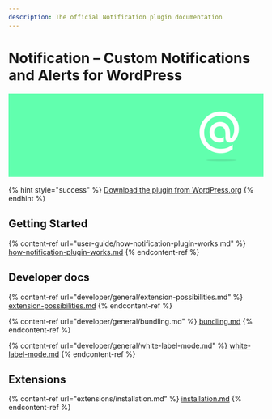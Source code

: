 ```yaml
---
description: The official Notification plugin documentation
---
```


# Notification – Custom Notifications and Alerts for WordPress

![](.gitbook/assets/notification-hires.png)

{% hint style="success" %}
[Download the plugin from WordPress.org](https://wordpress.org/plugins/notification/)
{% endhint %}

## Getting Started

{% content-ref url="user-guide/how-notification-plugin-works.md" %}
[how-notification-plugin-works.md](user-guide/how-notification-plugin-works.md)
{% endcontent-ref %}

## Developer docs

{% content-ref url="developer/general/extension-possibilities.md" %}
[extension-possibilities.md](developer/general/extension-possibilities.md)
{% endcontent-ref %}

{% content-ref url="developer/general/bundling.md" %}
[bundling.md](developer/general/bundling.md)
{% endcontent-ref %}

{% content-ref url="developer/general/white-label-mode.md" %}
[white-label-mode.md](developer/general/white-label-mode.md)
{% endcontent-ref %}

## Extensions

{% content-ref url="extensions/installation.md" %}
[installation.md](extensions/installation.md)
{% endcontent-ref %}
